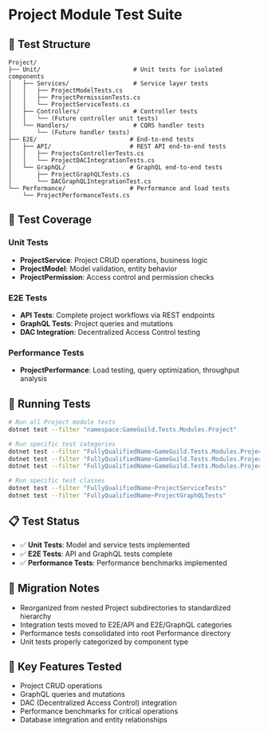 # Project Module Test Suite

## 📁 Test Structure

```
Project/
├── Unit/                          # Unit tests for isolated components
│   ├── Services/                  # Service layer tests
│   │   ├── ProjectModelTests.cs
│   │   ├── ProjectPermissionTests.cs
│   │   └── ProjectServiceTests.cs
│   ├── Controllers/               # Controller tests
│   │   └── (Future controller unit tests)
│   └── Handlers/                  # CQRS handler tests
│       └── (Future handler tests)
├── E2E/                          # End-to-end tests
│   ├── API/                      # REST API end-to-end tests
│   │   ├── ProjectsControllerTests.cs
│   │   └── ProjectDACIntegrationTests.cs
│   └── GraphQL/                  # GraphQL end-to-end tests
│       ├── ProjectGraphQLTests.cs
│       └── DACGraphQLIntegrationTest.cs
└── Performance/                  # Performance and load tests
    └── ProjectPerformanceTests.cs
```

## 🧪 Test Coverage

### Unit Tests
- **ProjectService**: Project CRUD operations, business logic
- **ProjectModel**: Model validation, entity behavior
- **ProjectPermission**: Access control and permission checks

### E2E Tests
- **API Tests**: Complete project workflows via REST endpoints
- **GraphQL Tests**: Project queries and mutations
- **DAC Integration**: Decentralized Access Control testing

### Performance Tests
- **ProjectPerformance**: Load testing, query optimization, throughput analysis

## 🚀 Running Tests

```bash
# Run all Project module tests
dotnet test --filter "namespace:GameGuild.Tests.Modules.Project"

# Run specific test categories
dotnet test --filter "FullyQualifiedName~GameGuild.Tests.Modules.Project.Unit"
dotnet test --filter "FullyQualifiedName~GameGuild.Tests.Modules.Project.E2E"
dotnet test --filter "FullyQualifiedName~GameGuild.Tests.Modules.Project.Performance"

# Run specific test classes
dotnet test --filter "FullyQualifiedName~ProjectServiceTests"
dotnet test --filter "FullyQualifiedName~ProjectGraphQLTests"
```

## 📋 Test Status

- ✅ **Unit Tests**: Model and service tests implemented
- ✅ **E2E Tests**: API and GraphQL tests complete
- ✅ **Performance Tests**: Performance benchmarks implemented

## 🔧 Migration Notes

- Reorganized from nested Project subdirectories to standardized hierarchy
- Integration tests moved to E2E/API and E2E/GraphQL categories
- Performance tests consolidated into root Performance directory
- Unit tests properly categorized by component type

## 📝 Key Features Tested

- Project CRUD operations
- GraphQL queries and mutations
- DAC (Decentralized Access Control) integration
- Performance benchmarks for critical operations
- Database integration and entity relationships
